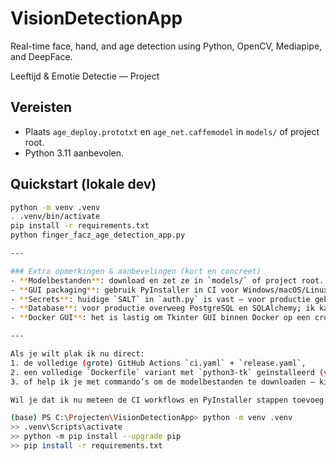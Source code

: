 # VisionDetectionApp
Real-time face, hand, and age detection using Python, OpenCV, Mediapipe, and DeepFace.

 Leeftijd & Emotie Detectie — Project

## Vereisten
- Plaats `age_deploy.prototxt` en `age_net.caffemodel` in `models/` of project root.
- Python 3.11 aanbevolen.

## Quickstart (lokale dev)
```bash
python -m venv .venv
. .venv/bin/activate
pip install -r requirements.txt
python finger_facz_age_detection_app.py

---

### Extra opmerkingen & aanbevelingen (kort en concreet)
- **Modelbestanden**: download en zet ze in `models/` of project root. Zonder die bestanden kan de app niet starten — de code meldt dat expliciet.
- **GUI packaging**: gebruik PyInstaller in CI voor Windows/macOS/Linux builds; ik kan het CI-script genereren als je wilt.
- **Secrets**: huidige `SALT` in `auth.py` is vast — voor productie gebruik per-user salt of een veilige salt-generatie en opslag.
- **Database**: voor productie overweeg PostgreSQL en SQLAlchemy; ik kan migratiescripts toevoegen.
- **Docker GUI**: het is lastig om Tkinter GUI binnen Docker op een cross-platform manier te draaien — voor GUI-distributie: bouw OS-specifieke installer via PyInstaller en GitHub Actions.

---

Als je wilt plak ik nu direct:  
1. de volledige (grote) GitHub Actions `ci.yaml` + `release.yaml`,  
2. een volledige `Dockerfile` variant met `python3-tk` geïnstalleerd (voor GUI in Linux + X11 forwarding),  
3. of help ik je met commando’s om de modelbestanden te downloaden — kies wat je nu wilt.

Wil je dat ik nu meteen de CI workflows en PyInstaller stappen toevoeg (dan presenteer ik twee workflow bestanden en een `pyinstaller.spec` voorbeeld)?

(base) PS C:\Projecten\VisionDetectionApp> python -m venv .venv
>> .venv\Scripts\activate
>> python -m pip install --upgrade pip
>> pip install -r requirements.txt